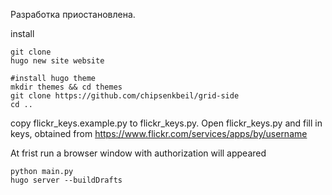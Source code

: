Разработка приостановлена.

install

```
git clone
hugo new site website

#install hugo theme
mkdir themes && cd themes
git clone https://github.com/chipsenkbeil/grid-side
cd ..

```

copy flickr_keys.example.py to flickr_keys.py.
Open flickr_keys.py and fill in keys, obtained from https://www.flickr.com/services/apps/by/username

At frist run a browser window with authorization will appeared



```
python main.py
hugo server --buildDrafts
```
